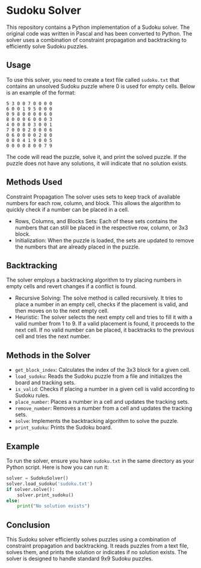 # Sudoku Solver

This repository contains a Python implementation of a Sudoku solver. The original code was written in Pascal and has been converted to Python. The solver uses a combination of constraint propagation and backtracking to efficiently solve Sudoku puzzles.

## Usage

To use this solver, you need to create a text file called `sudoku.txt` that contains an unsolved Sudoku puzzle where 0 is used for empty cells. Below is an example of the format:

```text
5 3 0 0 7 0 0 0 0
6 0 0 1 9 5 0 0 0
0 9 8 0 0 0 0 6 0
8 0 0 0 6 0 0 0 3
4 0 0 8 0 3 0 0 1
7 0 0 0 2 0 0 0 6
0 6 0 0 0 0 2 8 0
0 0 0 4 1 9 0 0 5
0 0 0 0 8 0 0 7 9
```

The code will read the puzzle, solve it, and print the solved puzzle. If the puzzle does not have any solutions, it will indicate that no solution exists.

## Methods Used
Constraint Propagation
The solver uses sets to keep track of available numbers for each row, column, and block. This allows the algorithm to quickly check if a number can be placed in a cell.

- Rows, Columns, and Blocks Sets: Each of these sets contains the numbers that can still be placed in the respective row, column, or 3x3 block.
- Initialization: When the puzzle is loaded, the sets are updated to remove the numbers that are already placed in the puzzle.

## Backtracking

The solver employs a backtracking algorithm to try placing numbers in empty cells and revert changes if a conflict is found.

- Recursive Solving: The solve method is called recursively. It tries to place a number in an empty cell, checks if the placement is valid, and then moves on to the next empty cell.
- Heuristic: The solver selects the next empty cell and tries to fill it with a valid number from 1 to 9. If a valid placement is found, it proceeds to the next cell. If no valid number can be placed, it backtracks to the previous cell and tries the next number.

## Methods in the Solver

- `get_block_index`: Calculates the index of the 3x3 block for a given cell.
- `load_sudoku`: Reads the Sudoku puzzle from a file and initializes the board and tracking sets.
- `is_valid`: Checks if placing a number in a given cell is valid according to Sudoku rules.
- `place_number`: Places a number in a cell and updates the tracking sets.
- `remove_number`: Removes a number from a cell and updates the tracking sets.
- `solve`: Implements the backtracking algorithm to solve the puzzle.
- `print_sudoku`: Prints the Sudoku board.

## Example
To run the solver, ensure you have `sudoku.txt` in the same directory as your Python script. Here is how you can run it:

```python
solver = SudokuSolver()
solver.load_sudoku('sudoku.txt')
if solver.solve():
    solver.print_sudoku()
else:
    print("No solution exists")
```
## Conclusion
This Sudoku solver efficiently solves puzzles using a combination of constraint propagation and backtracking. It reads puzzles from a text file, solves them, and prints the solution or indicates if no solution exists. The solver is designed to handle standard 9x9 Sudoku puzzles.
